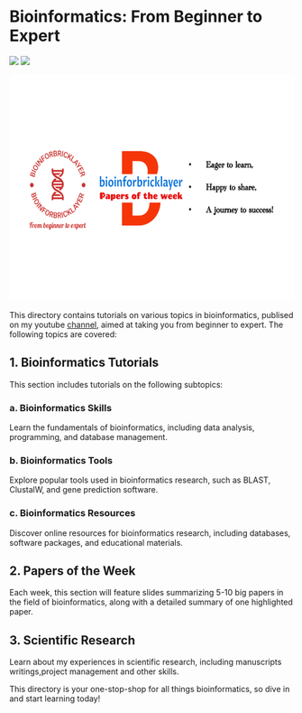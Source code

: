 # Bioinformatics: From Beginner to Expert

[![](https://img.shields.io/badge/youtube-bioinforbricklayer-red.svg)](https://www.youtube.com/channel/UC9GCtpQdyJW2_Es8psxHGMw)
[![](https://img.shields.io/badge/Bilibili-bioinforbricker-blue.svg)](https://space.bilibili.com/1605459521?spm_id_from=333.1007.0.0)

<div align="center"><img src="Figures/Banner_small.png" height="400" width="700"></div>

This directory contains tutorials on various topics in bioinformatics, publised on my youtube [channel](https://www.youtube.com/channel/UC9GCtpQdyJW2_Es8psxHGMw), aimed at taking you from beginner to expert. The following topics are covered:

## 1. Bioinformatics Tutorials

This section includes tutorials on the following subtopics:

### a. Bioinformatics Skills

Learn the fundamentals of bioinformatics, including data analysis, programming, and database management.

### b. Bioinformatics Tools

Explore popular tools used in bioinformatics research, such as BLAST, ClustalW, and gene prediction software.

### c. Bioinformatics Resources

Discover online resources for bioinformatics research, including databases, software packages, and educational materials.

## 2. Papers of the Week

Each week, this section will feature slides summarizing 5-10 big papers in the field of bioinformatics, along with a detailed summary of one highlighted paper.

## 3. Scientific Research

Learn about my experiences in scientific research, including manuscripts writings,project management and other skills.

This directory is your one-stop-shop for all things bioinformatics, so dive in and start learning today!

